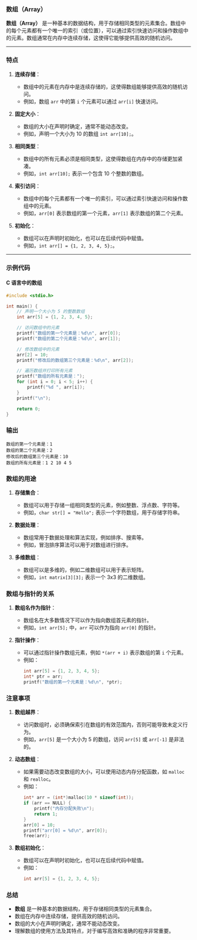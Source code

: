 ### 数组（Array）

**数组（Array）** 是一种基本的数据结构，用于存储相同类型的元素集合。数组中的每个元素都有一个唯一的索引（或位置），可以通过索引快速访问和操作数组中的元素。数组通常在内存中连续存储，这使得它能够提供高效的随机访问。

---

### **特点**

1. **连续存储**：
   - 数组中的元素在内存中是连续存储的，这使得数组能够提供高效的随机访问。
   - 例如，数组 `arr` 中的第 `i` 个元素可以通过 `arr[i]` 快速访问。

2. **固定大小**：
   - 数组的大小在声明时确定，通常不能动态改变。
   - 例如，声明一个大小为 10 的数组 `int arr[10];`。

3. **相同类型**：
   - 数组中的所有元素必须是相同类型，这使得数组在内存中的存储更加紧凑。
   - 例如，`int arr[10];` 表示一个包含 10 个整数的数组。

4. **索引访问**：
   - 数组中的每个元素都有一个唯一的索引，可以通过索引快速访问和操作数组中的元素。
   - 例如，`arr[0]` 表示数组的第一个元素，`arr[1]` 表示数组的第二个元素。

5. **初始化**：
   - 数组可以在声明时初始化，也可以在后续代码中赋值。
   - 例如，`int arr[] = {1, 2, 3, 4, 5};`。

---

### **示例代码**

#### **C 语言中的数组**
```c
#include <stdio.h>

int main() {
    // 声明一个大小为 5 的整数数组
    int arr[5] = {1, 2, 3, 4, 5};

    // 访问数组中的元素
    printf("数组的第一个元素是：%d\n", arr[0]);
    printf("数组的第二个元素是：%d\n", arr[1]);

    // 修改数组中的元素
    arr[2] = 10;
    printf("修改后的数组第三个元素是：%d\n", arr[2]);

    // 遍历数组并打印所有元素
    printf("数组的所有元素是：");
    for (int i = 0; i < 5; i++) {
        printf("%d ", arr[i]);
    }
    printf("\n");

    return 0;
}
```

### **输出**
```
数组的第一个元素是：1
数组的第二个元素是：2
修改后的数组第三个元素是：10
数组的所有元素是：1 2 10 4 5
```

### **数组的用途**

1. **存储集合**：
   - 数组可以用于存储一组相同类型的元素，例如整数、浮点数、字符等。
   - 例如，`char str[] = "Hello";` 表示一个字符数组，用于存储字符串。

2. **数据处理**：
   - 数组常用于数据处理和算法实现，例如排序、搜索等。
   - 例如，冒泡排序算法可以用于对数组进行排序。

3. **多维数组**：
   - 数组可以是多维的，例如二维数组可以用于表示矩阵。
   - 例如，`int matrix[3][3];` 表示一个 3x3 的二维数组。

### **数组与指针的关系**

1. **数组名作为指针**：
   - 数组名在大多数情况下可以作为指向数组首元素的指针。
   - 例如，`int arr[5];` 中，`arr` 可以作为指向 `arr[0]` 的指针。

2. **指针操作**：
   - 可以通过指针操作数组元素，例如 `*(arr + i)` 表示数组的第 `i` 个元素。
   - 例如：
     ```c
     int arr[5] = {1, 2, 3, 4, 5};
     int* ptr = arr;
     printf("数组的第一个元素是：%d\n", *ptr);
     ```

### **注意事项**

1. **数组越界**：
   - 访问数组时，必须确保索引在数组的有效范围内，否则可能导致未定义行为。
   - 例如，`arr[5]` 是一个大小为 5 的数组，访问 `arr[5]` 或 `arr[-1]` 是非法的。

2. **动态数组**：
   - 如果需要动态改变数组的大小，可以使用动态内存分配函数，如 `malloc` 和 `realloc`。
   - 例如：
     ```c
     int* arr = (int*)malloc(10 * sizeof(int));
     if (arr == NULL) {
         printf("内存分配失败\n");
         return 1;
     }
     arr[0] = 10;
     printf("arr[0] = %d\n", arr[0]);
     free(arr);
     ```

3. **数组初始化**：
   - 数组可以在声明时初始化，也可以在后续代码中赋值。
   - 例如：
     ```c
     int arr[5] = {1, 2, 3, 4, 5};
     ```

### **总结**
- **数组** 是一种基本的数据结构，用于存储相同类型的元素集合。
- 数组在内存中连续存储，提供高效的随机访问。
- 数组的大小在声明时确定，通常不能动态改变。
- 理解数组的使用方法及其特点，对于编写高效和准确的程序非常重要。
